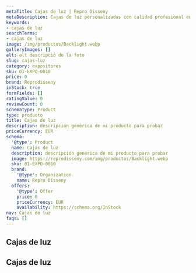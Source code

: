 ```yaml
---
metaTitle: Cajas de luz | Repro Disseny
metaDescription: Cajas de luz personalizadas con calidad profesional en Cataluña.
keywords:
- cajas de luz
searchTerms:
- cajas de luz
image: /img/productos/Backlight.webp
galleryImages: []
alt: alt descripció de la foto
slug: cajas-luz
category: expositores
sku: 01-EXPO-0010
price: 0
brand: Reprodisseny
inStock: true
formFields: []
ratingValue: 0
reviewCount: 0
schemaType: Product
type: producto
title: Cajas de luz
description: descripción genérica de mi producto para probar
priceCurrency: EUR
schema:
  '@type': Product
  name: Cajas de luz
  description: descripción genérica de mi producto para probar
  image: https://reprodisseny.com/img/productos/Backlight.webp
  sku: 01-EXPO-0010
  brand:
    '@type': Organization
    name: Repro Disseny
  offers:
    '@type': Offer
    price: 0
    priceCurrency: EUR
    availability: https://schema.org/InStock
nav: Cajas de luz
faqs: []
---
```


## Cajas de luz

## Cajas de luz
